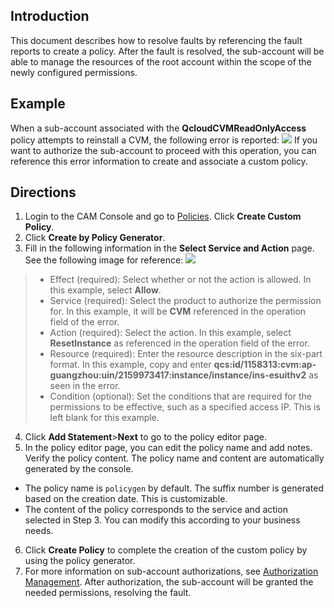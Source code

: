 ## Introduction
This document describes how to resolve faults by referencing the fault reports to create a policy. After the fault is resolved, the sub-account will be able to manage the resources of the root account within the scope of the newly configured permissions.
## Example
When a sub-account associated with the **QcloudCVMReadOnlyAccess** policy attempts to reinstall a CVM, the following error is reported:
![](https://main.qcloudimg.com/raw/2687f1dca4045cb271874df21ccedbc5.png)
If you want to authorize the sub-account to proceed with this operation, you can reference this error information to create and associate a custom policy.

## Directions
1. Login to the CAM Console and go to [Policies](https://console.cloud.tencent.com/cam/policy). Click **Create Custom Policy**.
2. Click **Create by Policy Generator**.
3. Fill in the following information in the **Select Service and Action** page. See the following image for reference:
![](https://main.qcloudimg.com/raw/1a8e8ec417b6577ac54e7167f7d1445b.png)

> - Effect (required): Select whether or not the action is allowed. In this example, select **Allow**.
 > - Service (required): Select the product to authorize the permission for. In this example, it will be **CVM** referenced in the operation field of the error.
> - Action (required): Select the action. In this example, select **ResetInstance** as referenced in the operation field of the error.
> - Resource (required): Enter the resource description in the six-part format. In this example, copy and enter **qcs:id/1158313:cvm:ap-guangzhou:uin/2159973417:instance/instance/ins-esuithv2** as seen in the error.
> - Condition (optional): Set the conditions that are required for the permissions to be effective, such as a specified access IP. This is left blank for this example.

4. Click **Add Statement**>**Next** to go to the policy editor page.
5. In the policy editor page, you can edit the policy name and add notes. Verify the policy content. The policy name and content are automatically generated by the console.
>
 - The policy name is `policygen` by default. The suffix number is generated based on the creation date. This is customizable.
 - The content of the policy corresponds to the service and action selected in Step 3. You can modify this according to your business needs.
6. Click **Create Policy** to complete the creation of the custom policy by using the policy generator.
7. For more information on sub-account authorizations, see [Authorization Management](https://intl.cloud.tencent.com/document/product/598/10602). After authorization, the sub-account will be granted the needed permissions, resolving the fault.


